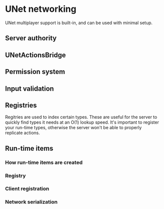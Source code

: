 # UNet networking

UNet multiplayer support is built-in, and can be used with minimal setup.

## Server authority


## UNetActionsBridge


## Permission system


## Input validation


## Registries

Regitries are used to index certain types. These are useful for the server to quickly find types it needs at an O(1) lookup speed. It's important to register your run-time types, otherwise the server won't be able to properly replicate actions.

## Run-time items

### How run-time items are created

### Registry

### Client registration

### Network serialization

